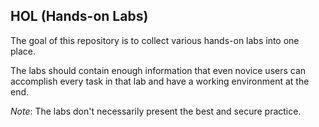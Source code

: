 ## HOL (Hands-on Labs)



The goal of this repository is to collect various hands-on labs into one place.

The labs should contain enough information that even novice users can accomplish every task in that lab and have a working environment at the end.



*Note*: The labs don't necessarily present the best and secure practice. 